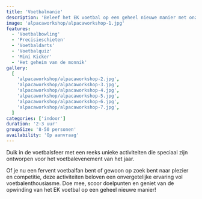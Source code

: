 ```yaml
---
title: 'Voetbalmanie'
description: 'Beleef het EK voetbal op een geheel nieuwe manier met onze speciaal ontwikkelde activiteit'
image: 'alpacaworkshop/alpacaworkshop-1.jpg'
features:
  - 'Voetbalbowling'
  - 'Precisieschieten'
  - 'Voetbaldarts'
  - 'Voetbalquiz'
  - 'Mini Kicker'
  - 'Het geheim van de monnik'
gallery:
  [
    'alpacaworkshop/alpacaworkshop-2.jpg',
    'alpacaworkshop/alpacaworkshop-3.jpg',
    'alpacaworkshop/alpacaworkshop-4.jpg',
    'alpacaworkshop/alpacaworkshop-5.jpg',
    'alpacaworkshop/alpacaworkshop-6.jpg',
    'alpacaworkshop/alpacaworkshop-7.jpg',
  ]
categories: ['indoor']
duration: '2-3 uur'
groupSize: '8-50 personen'
availability: 'Op aanvraag'
---
```


Duik in de voetbalsfeer met een reeks unieke activiteiten die speciaal zijn ontworpen voor het voetbalevenement van het jaar.

Of je nu een fervent voetbalfan bent of gewoon op zoek bent naar plezier en competitie, deze activiteiten beloven een onvergetelijke ervaring vol voetbalenthousiasme. Doe mee, scoor doelpunten en geniet van de opwinding van het EK voetbal op een geheel nieuwe manier!
